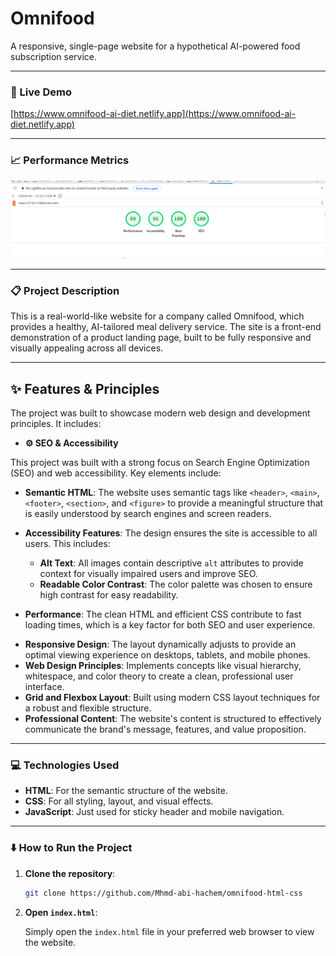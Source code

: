 # **Omnifood**

A responsive, single-page website for a hypothetical AI-powered food subscription service.

---

### **🚀 Live Demo**

[https://www.omnifood-ai-diet.netlify.app](https://www.omnifood-ai-diet.netlify.app)

---

### **📈 Performance Metrics**

![Lighthouse scores for Omnifood website](images/lighthouse-score.png)

---

### **📋 Project Description**

This is a real-world-like website for a company called Omnifood, which provides a healthy, AI-tailored meal delivery service. The site is a front-end demonstration of a product landing page, built to be fully responsive and visually appealing across all devices.

---

## **✨ Features & Principles**

The project was built to showcase modern web design and development principles. It includes:

- **⚙️ SEO & Accessibility**

This project was built with a strong focus on Search Engine Optimization (SEO) and web accessibility. Key elements include:

- **Semantic HTML**: The website uses semantic tags like `<header>`, `<main>`, `<footer>`, `<section>`, and `<figure>` to provide a meaningful structure that is easily understood by search engines and screen readers.

- **Accessibility Features**: The design ensures the site is accessible to all users. This includes:
  - **Alt Text**: All images contain descriptive `alt` attributes to provide context for visually impaired users and improve SEO.
  - **Readable Color Contrast**: The color palette was chosen to ensure high contrast for easy readability.
- **Performance**: The clean HTML and efficient CSS contribute to fast loading times, which is a key factor for both SEO and user experience.

* **Responsive Design**: The layout dynamically adjusts to provide an optimal viewing experience on desktops, tablets, and mobile phones.
* **Web Design Principles**: Implements concepts like visual hierarchy, whitespace, and color theory to create a clean, professional user interface.
* **Grid and Flexbox Layout**: Built using modern CSS layout techniques for a robust and flexible structure.
* **Professional Content**: The website's content is structured to effectively communicate the brand's message, features, and value proposition.

---

### **💻 Technologies Used**

- **HTML**: For the semantic structure of the website.
- **CSS**: For all styling, layout, and visual effects.
- **JavaScript**: Just used for sticky header and mobile navigation.

---

### **⬇️ How to Run the Project**

1.  **Clone the repository**:

    ```bash
    git clone https://github.com/Mhmd-abi-hachem/omnifood-html-css
    ```

2.  **Open `index.html`**:

    Simply open the `index.html` file in your preferred web browser to view the website.
